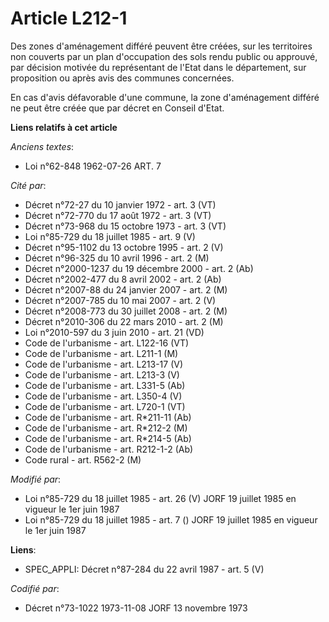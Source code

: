 # Article L212-1

Des zones d'aménagement différé peuvent être créées, sur les territoires non couverts par un plan d'occupation des sols rendu
public ou approuvé, par décision motivée du représentant de l'Etat dans le département, sur proposition ou après avis des
communes concernées.

En cas d'avis défavorable d'une commune, la zone d'aménagement différé ne peut être créée que par décret en Conseil d'Etat.

**Liens relatifs à cet article**

_Anciens textes_:

  - Loi n°62-848 1962-07-26 ART. 7

_Cité par_:

  - Décret n°72-27 du 10 janvier 1972 - art. 3 (VT)
  - Décret n°72-770 du 17 août 1972 - art. 3 (VT)
  - Décret n°73-968 du 15 octobre 1973 - art. 3 (VT)
  - Loi n°85-729 du 18 juillet 1985 - art. 9 (V)
  - Décret n°95-1102 du 13 octobre 1995 - art. 2 (V)
  - Décret n°96-325 du 10 avril 1996 - art. 2 (M)
  - Décret n°2000-1237 du 19 décembre 2000 - art. 2 (Ab)
  - Décret n°2002-477 du 8 avril 2002 - art. 2 (Ab)
  - Décret n°2007-88 du 24 janvier 2007 - art. 2 (M)
  - Décret n°2007-785 du 10 mai 2007 - art. 2 (V)
  - Décret n°2008-773 du 30 juillet 2008 - art. 2 (M)
  - Décret n°2010-306 du 22 mars 2010 - art. 2 (M)
  - Loi n°2010-597 du 3 juin 2010 - art. 21 (VD)
  - Code de l'urbanisme - art. L122-16 (VT)
  - Code de l'urbanisme - art. L211-1 (M)
  - Code de l'urbanisme - art. L213-17 (V)
  - Code de l'urbanisme - art. L213-3 (V)
  - Code de l'urbanisme - art. L331-5 (Ab)
  - Code de l'urbanisme - art. L350-4 (V)
  - Code de l'urbanisme - art. L720-1 (VT)
  - Code de l'urbanisme - art. R*211-11 (Ab)
  - Code de l'urbanisme - art. R*212-2 (M)
  - Code de l'urbanisme - art. R*214-5 (Ab)
  - Code de l'urbanisme - art. R212-1-2 (Ab)
  - Code rural - art. R562-2 (M)

_Modifié par_:

  - Loi n°85-729 du 18 juillet 1985 - art. 26 (V) JORF 19 juillet 1985   en vigueur le 1er juin 1987
  - Loi n°85-729 du 18 juillet 1985 - art. 7 () JORF 19 juillet 1985   en vigueur le 1er juin 1987

**Liens**:

  - SPEC_APPLI: Décret n°87-284 du 22 avril 1987 - art. 5 (V)

_Codifié par_:

  - Décret n°73-1022 1973-11-08 JORF 13 novembre 1973
